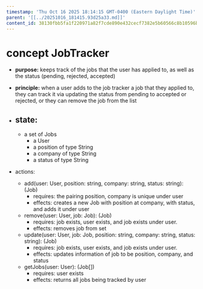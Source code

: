 ```yaml
---
timestamp: 'Thu Oct 16 2025 18:14:15 GMT-0400 (Eastern Daylight Time)'
parent: '[[../20251016_181415.93d25a33.md]]'
content_id: 38130fbb5fa1f220971a82f7cde890e432cecf7382e5b60566c8b10596bda4ed
---
```


# concept JobTracker

* **purpose:** keeps track of the jobs that the user has applied to, as well as the status (pending, rejected, accepted)

* **principle:** when a user adds to the job tracker a job that they applied to, they can  track it via updating the status from pending to accepted or rejected, or they can remove the job from the list

* ## state:
  * a set of Jobs
    * a User
    * a position of type String
    * a company of type String
    * a status of type String

* actions:
  * add(user: User, position: string, company: string, status: string): (Job)
    * requires: the pairing position, company is unique under user
    * effects: creates a new Job with position at company, with status, and adds it under user
  * remove(user: User, job: Job):  (Job)
    * requires: job exists, user exists, and job exists under user.
    * effects: removes job from set
  * update(user: User, job: Job, position: string, company: string, status: string):  (Job)
    * requires: job exists, user exists, and job exists under user.
    * effects: updates information of job to be position, company, and status
  * getJobs(user: User): (Job\[])
    * requires: user exists
    * effects: returns all jobs being tracked by user
